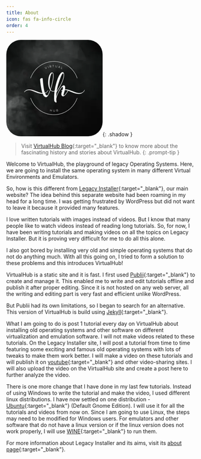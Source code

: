 ```yaml
---
title: About
icon: fas fa-info-circle
order: 4
---
```


<style>
img {
  border-radius: 15%;
}
</style>

![VirtualHub logo](/assets/about.webp){: .shadow }

> Visit [VirtualHub Blog](https://blog.virtualhub.eu.org){:target="_blank"} to know more about the fascinating history and stories about VirtualHub.
{: .prompt-tip }

Welcome to VirtualHub, the playground of legacy Operating Systems. Here, we are going to install the same operating system in many different Virtual Environments and Emulators.

So, how is this different from [Legacy Installer](https://legacyinstaller.pcriot.com/){:target="_blank"}, our main website? The idea behind this separate website had been roaming in my head for a long time. I was getting frustrated by WordPress but did not want to leave it because it provided many features.

I love written tutorials with images instead of videos. But I know that many people like to watch videos instead of reading long tutorials. So, for now, I have been writing tutorials and making videos on all the topics on Legacy Installer. But it is proving very difficult for me to do all this alone.

I also got bored by installing very old and simple operating systems that do not do anything much. With all this going on, I tried to form a solution to these problems and this introduces VirtualHub!

VirtualHub is a static site and it is fast. I first used [Publii](https://getpublii.com/){:target="_blank"} to create and manage it. This enabled me to write and edit tutorials offline and publish it after proper editing. Since it is not hosted on any web server, all the writing and editing part is very fast and efficient unlike WordPress.

But Publii had its own limitations, so I began to search for an alternative. This version of VirtualHub is build using [Jekyll](https://jekyllrb.com/){:target="_blank"}.

What I am going to do is post 1 tutorial every day on VirtualHub about installing old operating systems and other software on different virtualization and emulation software. I will not make videos related to these tutorials. On the Legacy Installer site, I will post a tutorial from time to time featuring some exciting and famous old operating systems with lots of tweaks to make them work better. I will make a video on these tutorials and will publish it on [youtube](https://www.youtube.com/channel/UC-I8rYuX1N17jcwboU3104Q){:target="_blank"} and other video-sharing sites. I will also upload the video on the VirtualHub site and create a post here to further analyze the video.

There is one more change that I have done in my last few tutorials. Instead of using Windows to write the tutorial and make the video, I used different linux distributions. I have now settled on one distribution - [Ubuntu](https://ubuntu.com/){:target="_blank"} (Default Gnome Edition). I will use it for all the tutorials and videos from now on. Since I am going to use Linux, the steps may need to be modified for Windows users. For emulators and other software that do not have a linux version or if the linux version does not work properly, I will use [WINE](https://www.winehq.org/){:target="_blank"} to run them.

For more information about Legacy Installer and its aims, visit its [about page](https://legacyinstaller.pcriot.com/about){:target="_blank"}.
